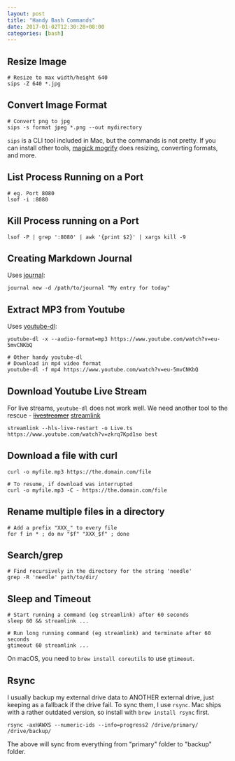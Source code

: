 ```yaml
---
layout: post
title: "Handy Bash Commands"
date: 2017-01-02T12:30:28+08:00
categories: [bash]
---
```


## Resize Image

    # Resize to max width/height 640
    sips -Z 640 *.jpg

## Convert Image Format

    # Convert png to jpg
    sips -s format jpeg *.png --out mydirectory

`sips` is a CLI tool included in Mac, but the commands is not pretty. If you can install other tools, [magick mogrify](https://imagemagick.org/script/mogrify.php) does resizing, converting formats, and more.

## List Process Running on a Port

    # eg. Port 8080
    lsof -i :8080

## Kill Process running on a Port

    lsof -P | grep ':8080' | awk '{print $2}' | xargs kill -9

## Creating Markdown Journal

Uses [journal](https://github.com/samwize/journal/):

    journal new -d /path/to/journal "My entry for today"

## Extract MP3 from Youtube

Uses [youtube-dl](https://rg3.github.io/youtube-dl/):

    youtube-dl -x --audio-format=mp3 https://www.youtube.com/watch?v=eu-5mvCNKbQ

    # Other handy youtube-dl
    # Download in mp4 video format
    youtube-dl -f mp4 https://www.youtube.com/watch?v=eu-5mvCNKbQ

## Download Youtube Live Stream

For live streams, `youtube-dl` does not work well. We need another tool to the rescue - ~~[livestreamer](https://github.com/chrippa/livestreamer/)~~ [streamlink](https://github.com/streamlink/streamlink)

    streamlink --hls-live-restart -o Live.ts https://www.youtube.com/watch?v=zkrq7Kpd1so best

## Download a file with curl

    curl -o myfile.mp3 https://the.domain.com/file

    # To resume, if download was interrupted
    curl -o myfile.mp3 -C - https://the.domain.com/file

## Rename multiple files in a directory

    # Add a prefix "XXX_" to every file
    for f in * ; do mv "$f" "XXX_$f" ; done

## Search/grep

    # Find recursively in the directory for the string 'needle'
    grep -R 'needle' path/to/dir/

## Sleep and Timeout

    # Start running a command (eg streamlink) after 60 seconds
    sleep 60 && streamlink ...

    # Run long running command (eg streamlink) and terminate after 60 seconds
    gtimeout 60 streamlink ...

On macOS, you need to `brew install coreutils` to use `gtimeout`.

## Rsync

I usually backup my external drive data to ANOTHER external drive, just keeping as a fallback if the drive fail. To sync them, I use `rsync`. Mac ships with a rather outdated version, so install with `brew install rsync` first.

    rsync -axHAWXS --numeric-ids --info=progress2 /drive/primary/ /drive/backup/

The above will sync from everything from "primary" folder to "backup" folder.
